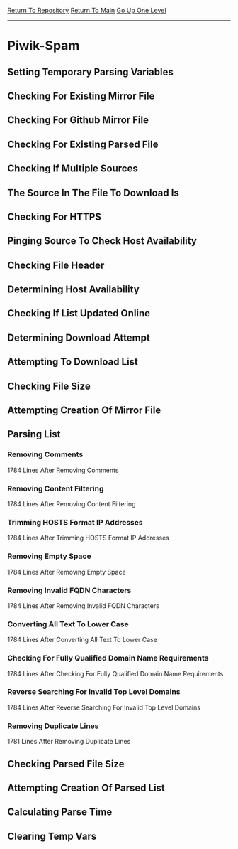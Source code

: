 [Return To Repository](https://github.com/deathbybandaid/piholeparser/)
[Return To Main](https://github.com/deathbybandaid/piholeparser/blob/master/RecentRunLogs/Mainlog.md)
[Go Up One Level](https://github.com/deathbybandaid/piholeparser/blob/master/RecentRunLogs/TopLevelScripts/30-Processing-External-Blacklists.md)
____________________________________
# Piwik-Spam
## Setting Temporary Parsing Variables
## Checking For Existing Mirror File
## Checking For Github Mirror File
## Checking For Existing Parsed File
## Checking If Multiple Sources
## The Source In The File To Download Is
## Checking For HTTPS
## Pinging Source To Check Host Availability
## Checking File Header
## Determining Host Availability
## Checking If List Updated Online
## Determining Download Attempt
## Attempting To Download List
## Checking File Size
## Attempting Creation Of Mirror File
## Parsing List
### Removing Comments
1784 Lines After Removing Comments
### Removing Content Filtering
1784 Lines After Removing Content Filtering
### Trimming HOSTS Format IP Addresses
1784 Lines After Trimming HOSTS Format IP Addresses
### Removing Empty Space
1784 Lines After Removing Empty Space
### Removing Invalid FQDN Characters
1784 Lines After Removing Invalid FQDN Characters
### Converting All Text To Lower Case
1784 Lines After Converting All Text To Lower Case
### Checking For Fully Qualified Domain Name Requirements
1784 Lines After Checking For Fully Qualified Domain Name Requirements
### Reverse Searching For Invalid Top Level Domains
1784 Lines After Reverse Searching For Invalid Top Level Domains
### Removing Duplicate Lines
1781 Lines After Removing Duplicate Lines
## Checking Parsed File Size
## Attempting Creation Of Parsed List
## Calculating Parse Time
## Clearing Temp Vars
